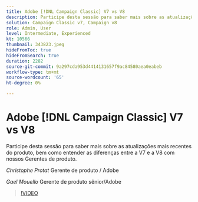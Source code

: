 ```yaml
---
title: Adobe [!DNL Campaign Classic] V7 vs V8
description: Participe desta sessão para saber mais sobre as atualizações mais recentes do produto, bem como entender as diferenças entre a V7 e a V8 com nossos Gerentes de produto.
solution: Campaign Classic v7, Campaign v8
role: Admin, User
level: Intermediate, Experienced
kt: 10566
thumbnail: 343823.jpeg
hideFromToc: true
hideFromSearch: true
duration: 2282
source-git-commit: 9a297cda953d4414131657f9ac84580aea0eabeb
workflow-type: tm+mt
source-wordcount: '65'
ht-degree: 0%

---
```


# Adobe [!DNL Campaign Classic] V7 vs V8

Participe desta sessão para saber mais sobre as atualizações mais recentes do produto, bem como entender as diferenças entre a V7 e a V8 com nossos Gerentes de produto.

*Christophe Protat* Gerente de produto / Adobe

*Gael Mouello* Gerente de produto sênior/Adobe

>[!VIDEO](https://video.tv.adobe.com/v/343823/?quality=12&learn=on)

